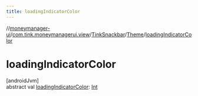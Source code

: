 ```yaml
---
title: loadingIndicatorColor
---
```

//[moneymanager-ui](../../../../index.html)/[com.tink.moneymanagerui.view](../../index.html)/[TinkSnackbar](../index.html)/[Theme](index.html)/[loadingIndicatorColor](loading-indicator-color.html)



# loadingIndicatorColor



[androidJvm]\
abstract val [loadingIndicatorColor](loading-indicator-color.html): [Int](https://kotlinlang.org/api/latest/jvm/stdlib/kotlin/-int/index.html)




